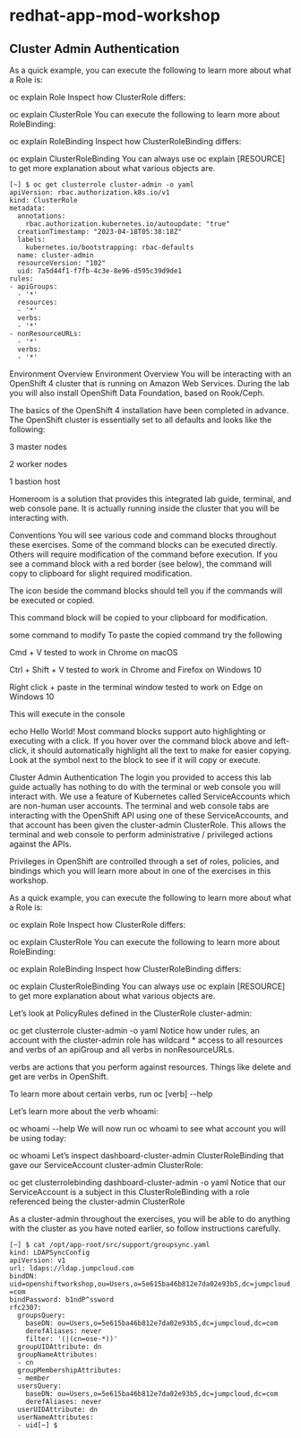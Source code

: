 # redhat-app-mod-workshop

## Cluster Admin Authentication
As a quick example, you can execute the following to learn more about what a Role is:

oc explain Role
Inspect how ClusterRole differs:

oc explain ClusterRole
You can execute the following to learn more about RoleBinding:

oc explain RoleBinding
Inspect how ClusterRoleBinding differs:

oc explain ClusterRoleBinding
You can always use oc explain [RESOURCE] to get more explanation about what various objects are.

```
[~] $ oc get clusterrole cluster-admin -o yaml
apiVersion: rbac.authorization.k8s.io/v1
kind: ClusterRole
metadata:
  annotations:
    rbac.authorization.kubernetes.io/autoupdate: "true"
  creationTimestamp: "2023-04-18T05:38:18Z"
  labels:
    kubernetes.io/bootstrapping: rbac-defaults
  name: cluster-admin
  resourceVersion: "102"
  uid: 7a5d44f1-f7fb-4c3e-8e96-d595c39d9de1
rules:
- apiGroups:
  - '*'
  resources:
  - '*'
  verbs:
  - '*'
- nonResourceURLs:
  - '*'
  verbs:
  - '*'
```


Environment Overview
Environment Overview
You will be interacting with an OpenShift 4 cluster that is running on Amazon Web Services. During the lab you will also install OpenShift Data Foundation, based on Rook/Ceph.

The basics of the OpenShift 4 installation have been completed in advance. The OpenShift cluster is essentially set to all defaults and looks like the following:

3 master nodes

2 worker nodes

1 bastion host

Homeroom is a solution that provides this integrated lab guide, terminal, and web console pane. It is actually running inside the cluster that you will be interacting with.

Conventions
You will see various code and command blocks throughout these exercises. Some of the command blocks can be executed directly. Others will require modification of the command before execution. If you see a command block with a red border (see below), the command will copy to clipboard for slight required modification.

The icon beside the command blocks should tell you if the commands will be executed or copied.

This command block will be copied to your clipboard for modification.

some command to modify
To paste the copied command try the following

Cmd + V tested to work in Chrome on macOS

Ctrl + Shift + V tested to work in Chrome and Firefox on Windows 10

Right click + paste in the terminal window tested to work on Edge on Windows 10

This will execute in the console

echo Hello World\!
Most command blocks support auto highlighting or executing with a click. If you hover over the command block above and left-click, it should automatically highlight all the text to make for easier copying. Look at the symbol next to the block to see if it will copy or execute.

Cluster Admin Authentication
The login you provided to access this lab guide actually has nothing to do with the terminal or web console you will interact with. We use a feature of Kubernetes called ServiceAccounts which are non-human user accounts. The terminal and web console tabs are interacting with the OpenShift API using one of these ServiceAccounts, and that account has been given the cluster-admin ClusterRole. This allows the terminal and web console to perform administrative / privileged actions against the APIs.

Privileges in OpenShift are controlled through a set of roles, policies, and bindings which you will learn more about in one of the exercises in this workshop.

As a quick example, you can execute the following to learn more about what a Role is:

oc explain Role
Inspect how ClusterRole differs:

oc explain ClusterRole
You can execute the following to learn more about RoleBinding:

oc explain RoleBinding
Inspect how ClusterRoleBinding differs:

oc explain ClusterRoleBinding
You can always use oc explain [RESOURCE] to get more explanation about what various objects are.

Let’s look at PolicyRules defined in the ClusterRole cluster-admin:

oc get clusterrole cluster-admin -o yaml
Notice how under rules, an account with the cluster-admin role has wildcard * access to all resources and verbs of an apiGroup and all verbs in nonResourceURLs.

verbs are actions that you perform against resources. Things like delete and get are verbs in OpenShift.

To learn more about certain verbs, run oc [verb] --help

Let’s learn more about the verb whoami:

oc whoami --help
We will now run oc whoami to see what account you will be using today:

oc whoami
Let’s inspect dashboard-cluster-admin ClusterRoleBinding that gave our ServiceAccount cluster-admin ClusterRole:

oc get clusterrolebinding dashboard-cluster-admin -o yaml
Notice that our ServiceAccount is a subject in this ClusterRoleBinding with a role referenced being the cluster-admin ClusterRole

As a cluster-admin throughout the exercises, you will be able to do anything with the cluster as you have noted earlier, so follow instructions carefully.


```
[~] $ cat /opt/app-root/src/support/groupsync.yaml
kind: LDAPSyncConfig
apiVersion: v1
url: ldaps://ldap.jumpcloud.com
bindDN: uid=openshiftworkshop,ou=Users,o=5e615ba46b812e7da02e93b5,dc=jumpcloud,dc
=com
bindPassword: b1ndP^ssword
rfc2307:
  groupsQuery:
    baseDN: ou=Users,o=5e615ba46b812e7da02e93b5,dc=jumpcloud,dc=com
    derefAliases: never
    filter: '(|(cn=ose-*))'
  groupUIDAttribute: dn
  groupNameAttributes:
  - cn
  groupMembershipAttributes:
  - member
  usersQuery:
    baseDN: ou=Users,o=5e615ba46b812e7da02e93b5,dc=jumpcloud,dc=com
    derefAliases: never
  userUIDAttribute: dn
  userNameAttributes:
  - uid[~] $
```
